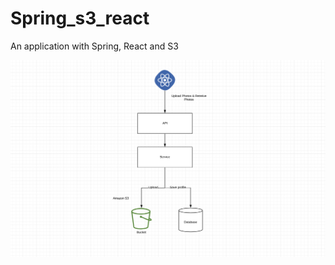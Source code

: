 # Spring_s3_react
An application with Spring, React and S3


<img src="https://github.com/felipematheus1337/Spring_s3_react/blob/master/aws-image-upload/modelagem/modelo.png?raw=true" alt="modelagem"/>
